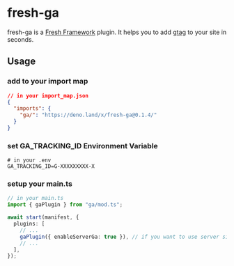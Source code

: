 # fresh-ga

fresh-ga is a [Fresh Framework](https://fresh.deno.dev/) plugin. It helps you to add [gtag](https://developers.google.com/tag-platform/gtagjs) to your site in seconds.

## Usage

### add to your import map

```json
// in your import_map.json
{
  "imports": {
    "ga/": "https://deno.land/x/fresh-ga@0.1.4/"
  }
}
```

### set GA_TRACKING_ID Environment Variable

```env
# in your .env
GA_TRACKING_ID=G-XXXXXXXXX-X

```

### setup your main.ts

```ts
// in your main.ts
import { gaPlugin } from "ga/mod.ts";

await start(manifest, {
  plugins: [
    // ...
    gaPlugin({ enableServerGa: true }), // if you want to use server side ga
    // ...
  ],
});
```
